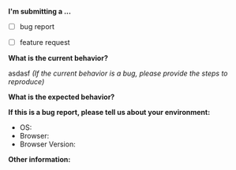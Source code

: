 **I'm submitting a ...**
  - [ ] bug report
  - [ ] feature request


**What is the current behavior?**

asdasf
*(If the current behavior is a bug, please provide the steps to reproduce)*


**What is the expected behavior?**


**If this is a bug report, please tell us about your environment:**

- OS:
- Browser:
- Browser Version:

**Other information:**
